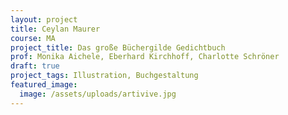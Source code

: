 ```yaml
---
layout: project
title: Ceylan Maurer
course: MA
project_title: Das große Büchergilde Gedichtbuch
prof: Monika Aichele, Eberhard Kirchhoff, Charlotte Schröner
draft: true
project_tags: Illustration, Buchgestaltung
featured_image:
  image: /assets/uploads/artivive.jpg
---
```

